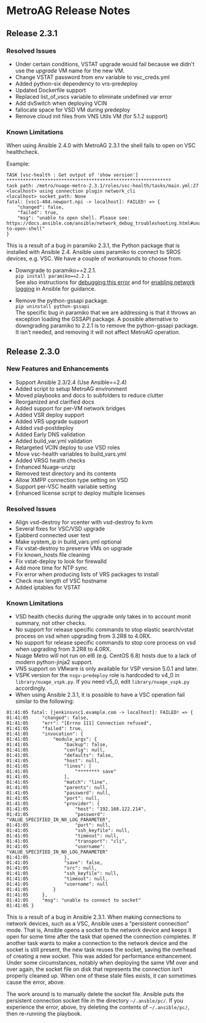 # MetroAG Release Notes
## Release 2.3.1
### Resolved Issues
* Under certain conditions, VSTAT upgrade would fail because we didn't use the _upgrade_ VM name for the new VM.
* Change VSTAT password from env variable to vsc_creds.yml
* Added python-six dependency to vrs-predeploy
* Updated Dockerfile support
* Replaced list_of_vscs variable to eliminate undefined var error
* Add dvSwitch when deploying VCIN
* fallocate space for VSD VM during predeploy
* Remove cloud init files from VNS Utils VM (for 5.1.2 support)

### Known Limitations
When using Ansible 2.4.0 with MetroAG 2.3.1 the shell fails to open on VSC healthcheck.

Example:
```
TASK [vsc-health : Get output of 'show version'] ************************************************************
task path: /metro/nuage-metro-2.3.1/roles/vsc-health/tasks/main.yml:27
<localhost> using connection plugin network_cli
<localhost> socket_path: None
fatal: [vsc1-404.newport.npi -> localhost]: FAILED! => {
    "changed": false,
    "failed": true,
    "msg": "unable to open shell. Please see: https://docs.ansible.com/ansible/network_debug_troubleshooting.html#unable-to-open-shell"
}
```
This is a result of a bug in paramiko 2.3.1, the Python package that is installed with Ansible 2.4. Ansible uses paramiko to connect to SROS devices, e.g. VSC. We have a couple of workarounds to choose from.

* Downgrade to paramiko==2.2.1.  
`pip install paramiko==2.2.1`  
See also instructions for [debugging this error](http://docs.ansible.com/ansible/latest/network_debug_troubleshooting.html#unable-to-open-shell) and for [enabling network logging](http://docs.ansible.com/ansible/latest/network_debug_troubleshooting.html#enable-network-logging) in Ansible for guidance.

* Remove the python-gssapi package.  
`pip uninstall python-gssapi`  
The specific bug in paramiko that we are addressing is that it throws an exception loading the GSSAPI package. A possible alternative to downgrading paramiko to 2.2.1 is to remove the python-gssapi package. It isn’t needed, and removing it will not affect MetroAG operation.
## Release 2.3.0
### New Features and Enhancements
*	Support Ansible 2.3/2.4 (Use Ansible==2.4)
*	Added script to setup MetroAG environment
* Moved playbooks and docs to subfolders to reduce clutter
* Reorganized and clarified docs
*	Added support for per-VM network bridges
*	Added VSR deploy support
* Added VRS upgrade support
*	Added vsd-postdeploy
*	Added Early DNS validation
* Added build_var.yml validation
*	Retargeted VCIN deploy to use VSD roles
*	Move vsc-health variables to build_vars.yml
*	Added VRSG health checks
*	Enhanced Nuage-unzip
*	Removed test directory and its contents
*	Allow XMPP connection type setting on VSD
*	Support per-VSC health variable setting
* Enhanced license script to deploy multiple licenses
### Resolved Issues
*	Align vsd-destroy for vcenter with vsd-destroy fo kvm
*	Several fixes for VSC/VSD upgrade
*	Ejabberd connected user test
*	Make system_ip in build_vars.yml optional
*	Fix vstat-destroy to preserve VMs on upgrade
*	Fix known_hosts file cleaning
*	Fix vstat-deploy to look for firewalld
*	Add more time for NTP sync
*	Fix error when producing lists of VRS packages to install
*	Check max length of VSC hostname
* Added iptables for VSTAT
### Known Limitations
*	VSD health checks during the upgrade only takes in to account monit summary, not other checks.
*	No support for release specific commands to stop elastic search/vstat process on vsd when upgrading from 3.2R8 to 4.0RX.
*	No support for release specific commands to stop core process on vsd when upgrading from 3.2R8 to 4.0RX.
*	Nuage Metro will not run on el6 (e.g. CentOS 6.8) hosts due to a lack of modern python-jinja2 support.
*	VNS support on VMware is only available for VSP version 5.0.1 and later.
* VSPK version for the `nsgv-predeploy` role is hardcoded to v4_0 in `library/nuage_vspk.py`. If you need v5_0, edit `library/nuage_vspk.py` accordingly.
* When using Ansible 2.3.1, it is possible to have a VSC operation fail similar to the following:
```
01:41:05 fatal: [jenkinsvsc1.example.com -> localhost]: FAILED! => {
01:41:05     "changed": false,
01:41:05     "err": "[Errno 111] Connection refused",
01:41:05     "failed": true,
01:41:05     "invocation": {
01:41:05         "module_args": {
01:41:05             "backup": false,
01:41:05             "config": null,
01:41:05             "defaults": false,
01:41:05             "host": null,
01:41:05             "lines": [
01:41:05                 "******** save"
01:41:05             ],
01:41:05             "match": "line",
01:41:05             "parents": null,
01:41:05             "password": null,
01:41:05             "port": null,
01:41:05             "provider": {
01:41:05                 "host": "192.168.122.214",
01:41:05                 "password": "VALUE_SPECIFIED_IN_NO_LOG_PARAMETER",
01:41:05                 "port": null,
01:41:05                 "ssh_keyfile": null,
01:41:05                 "timeout": null,
01:41:05                 "transport": "cli",
01:41:05                 "username": "VALUE_SPECIFIED_IN_NO_LOG_PARAMETER"
01:41:05             },
01:41:05             "save": false,
01:41:05             "src": null,
01:41:05             "ssh_keyfile": null,
01:41:05             "timeout": null,
01:41:05             "username": null
01:41:05         }
01:41:05     },
01:41:05     "msg": "unable to connect to socket"
01:41:05 }
```
This is a result of a bug in Ansible 2.3.1. When making connections to network devices, such as a VSC, Ansible uses a “persistent connection” mode. That is, Ansible opens a socket to the network device and keeps it open for some time after the task that opened the connection completes. If another task wants to make a connection to the network device and the socket is still present, the new task reuses the socket, saving the overhead of creating a new socket. This was added for performance enhancement. Under some circumstances, notably when deploying the same VM over and over again, the socket file on disk that represents the connection isn’t properly cleaned up. When one of these stale files exists, it can sometimes cause the error, above.

The work around is to manually delete the socket file. Ansible puts the persistent connection socket file in the directory `~/.ansble/pc/`. If you experience the error, above, try deleting the contents of `~/.ansible/pc/`, then re-running the playbook.
